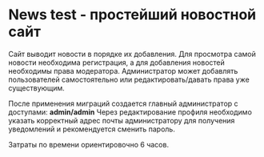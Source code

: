 # News test - простейший новостной сайт

Сайт выводит новости в порядке их добавления. Для просмотра самой новости необходима регистрация, а для добавления новостей необходимы права модератора.
Администратор может добавлять пользователей самостоятельно или редактировать/давать права уже существующим.

После применения миграций создается главный администратор с доступами: <b>admin/admin</b>
Через редактирование профиля необходимо указать корректный адрес почты администратору для получения уведомлений и рекомендуется сменить пароль.

Затраты по времени ориентировочно 6 часов.
